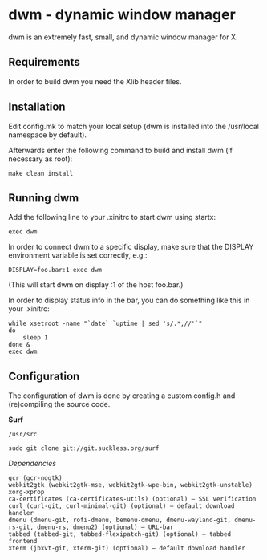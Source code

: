 dwm - dynamic window manager
============================
dwm is an extremely fast, small, and dynamic window manager for X.


Requirements
------------
In order to build dwm you need the Xlib header files.


Installation
------------
Edit config.mk to match your local setup (dwm is installed into
the /usr/local namespace by default).

Afterwards enter the following command to build and install dwm (if
necessary as root):

    make clean install


Running dwm
-----------
Add the following line to your .xinitrc to start dwm using startx:

    exec dwm

In order to connect dwm to a specific display, make sure that
the DISPLAY environment variable is set correctly, e.g.:

    DISPLAY=foo.bar:1 exec dwm

(This will start dwm on display :1 of the host foo.bar.)

In order to display status info in the bar, you can do something
like this in your .xinitrc:

    while xsetroot -name "`date` `uptime | sed 's/.*,//'`"
    do
    	sleep 1
    done &
    exec dwm


Configuration
-------------
The configuration of dwm is done by creating a custom config.h
and (re)compiling the source code.




**Surf**

```
/usr/src
```
```
sudo git clone git://git.suckless.org/surf
```

*Dependencies*

```
gcr (gcr-nogtk)
webkit2gtk (webkit2gtk-mse, webkit2gtk-wpe-bin, webkit2gtk-unstable)
xorg-xprop
ca-certificates (ca-certificates-utils) (optional) – SSL verification
curl (curl-git, curl-minimal-git) (optional) – default download handler
dmenu (dmenu-git, rofi-dmenu, bemenu-dmenu, dmenu-wayland-git, dmenu-rs-git, dmenu-rs, dmenu2) (optional) – URL-bar
tabbed (tabbed-git, tabbed-flexipatch-git) (optional) – tabbed frontend
xterm (jbxvt-git, xterm-git) (optional) – default download handler
```



